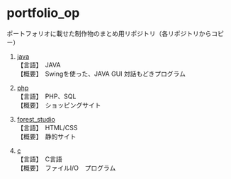 # portfolio_op

ポートフォリオに載せた制作物のまとめ用リポジトリ（各リポジトリからコピー）

1. [java](/java)  
  【言語】　JAVA  
  【概要】　Swingを使った、JAVA GUI 対話もどきプログラム
  
2. [php](/php)  
  【言語】　PHP、SQL  
  【概要】　ショッピングサイト

3. [forest_studio](https://github.com/cl-kn/portfolio_op/tree/main/html_css/forest_studio)  
  【言語】　HTML/CSS  
  【概要】　静的サイト
  
4. [c](/c)  
  【言語】　C言語  
  【概要】　ファイルI/O　プログラム
